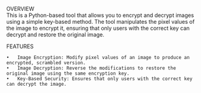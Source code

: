 OVERVIEW   
This is a Python-based tool that allows you to encrypt and decrypt images using a simple key-based method. The tool manipulates the pixel values of the image to encrypt it, ensuring that only users with the correct key can decrypt and restore the original image.

FEATURES 

   	•	Image Encryption: Modify pixel values of an image to produce an encrypted, scrambled version.
	•	Image Decryption: Reverse the modifications to restore the original image using the same encryption key.
	•	Key-Based Security: Ensures that only users with the correct key can decrypt the image.
